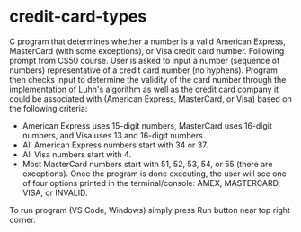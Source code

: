 # credit-card-types
C program that determines whether a number is a valid American Express, MasterCard (with some exceptions), or Visa credit card number.  Following prompt from CS50 course.
User is asked to input a number (sequence of numbers) representative of a credit card number (no hyphens).
Program then checks input to determine the validity of the card number through the implementation of Luhn's algorithm
as well as the credit card company it could be associated with (American Express, MasterCard, or Visa)
based on the following criteria:
- American Express uses 15-digit numbers, MasterCard uses 16-digit numbers, and Visa uses 13 and 16-digit numbers.
- All American Express numbers start with 34 or 37.
- All Visa numbers start with 4.
- Most MasterCard numbers start with 51, 52, 53, 54, or 55 (there are exceptions).
Once the program is done executing, the user will see one of four options printed in the terminal/console:
AMEX, MASTERCARD, VISA, or INVALID.

To run program (VS Code, Windows)
simply press Run button near top right corner.
